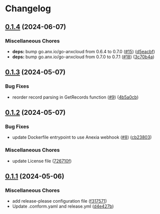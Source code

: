 # Changelog

## [0.1.4](https://github.com/ProbstenHias/external-dns-anexia-webhook/compare/v0.1.3...v0.1.4) (2024-06-07)


### Miscellaneous Chores

* **deps:** bump go.anx.io/go-anxcloud from 0.6.4 to 0.7.0 ([#15](https://github.com/ProbstenHias/external-dns-anexia-webhook/issues/15)) ([d5eacbf](https://github.com/ProbstenHias/external-dns-anexia-webhook/commit/d5eacbf84c3aec027d0a15090f527b6dbe2244d6))
* **deps:** bump go.anx.io/go-anxcloud from 0.7.0 to 0.7.1 ([#18](https://github.com/ProbstenHias/external-dns-anexia-webhook/issues/18)) ([3c70b4a](https://github.com/ProbstenHias/external-dns-anexia-webhook/commit/3c70b4ac9055d76c77b78bca4d09f62dbaa3acda))

## [0.1.3](https://github.com/ProbstenHias/external-dns-anexia-webhook/compare/v0.1.2...v0.1.3) (2024-05-07)


### Bug Fixes

* reorder record parsing in GetRecords function ([#9](https://github.com/ProbstenHias/external-dns-anexia-webhook/issues/9)) ([4b5a0cb](https://github.com/ProbstenHias/external-dns-anexia-webhook/commit/4b5a0cbebd245bf2c7e60ec1ad1b6777b165a182))

## [0.1.2](https://github.com/ProbstenHias/external-dns-anexia-webhook/compare/v0.1.1...v0.1.2) (2024-05-07)


### Bug Fixes

* update Dockerfile entrypoint to use Anexia webhook ([#8](https://github.com/ProbstenHias/external-dns-anexia-webhook/issues/8)) ([cb23803](https://github.com/ProbstenHias/external-dns-anexia-webhook/commit/cb23803208d016143aceb9fad4b5c5557d413286))


### Miscellaneous Chores

* update License file ([726710f](https://github.com/ProbstenHias/external-dns-anexia-webhook/commit/726710f9845919b8e0b775e7d7c045309826893d))

## [0.1.1](https://github.com/ProbstenHias/external-dns-anexia-webhook/compare/v0.1.0...v0.1.1) (2024-05-06)


### Miscellaneous Chores

* add release-please configuration file ([f317571](https://github.com/ProbstenHias/external-dns-anexia-webhook/commit/f3175717f5420f5bdf83c2572b102113b0b3f96e))
* Update .conform.yaml and release.yml ([d4e427b](https://github.com/ProbstenHias/external-dns-anexia-webhook/commit/d4e427b19a318e852ab49cb236fb41bb72820220))
